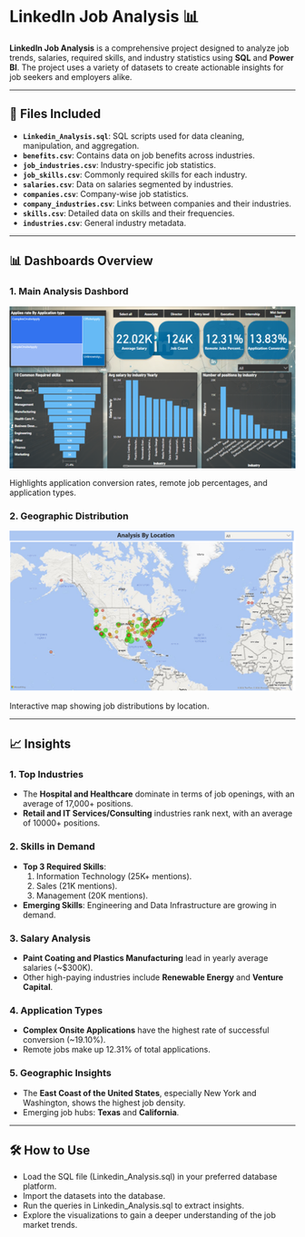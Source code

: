 # LinkedIn Job Analysis 📊

**LinkedIn Job Analysis** is a comprehensive project designed to analyze job trends, salaries, required skills, and industry statistics using **SQL** and **Power BI**. The project uses a variety of datasets to create actionable insights for job seekers and employers alike.

---

## 📂 Files Included
- **`Linkedin_Analysis.sql`**: SQL scripts used for data cleaning, manipulation, and aggregation.
- **`benefits.csv`**: Contains data on job benefits across industries.
- **`job_industries.csv`**: Industry-specific job statistics.
- **`job_skills.csv`**: Commonly required skills for each industry.
- **`salaries.csv`**: Data on salaries segmented by industries.
- **`companies.csv`**: Company-wise job statistics.
- **`company_industries.csv`**: Links between companies and their industries.
- **`skills.csv`**: Detailed data on skills and their frequencies.
- **`industries.csv`**: General industry metadata.

---

## 📊 Dashboards Overview
### 1. **Main Analysis Dashbord**
![Job Application Analysis](Main_Dashnord.png)

Highlights application conversion rates, remote job percentages, and application types.

### 2. **Geographic Distribution**
![Geographic Distribution](Location_Dashbord.png)

Interactive map showing job distributions by location.

---

## 📈 Insights
### 1. **Top Industries**
- The **Hospital and Healthcare** dominate in terms of job openings, with an average of 17,000+ positions.
- **Retail and IT Services/Consulting** industries rank next, with an average of 10000+ positions.

### 2. **Skills in Demand**
- **Top 3 Required Skills**:
  1. Information Technology (25K+ mentions).
  2. Sales (21K mentions).
  3. Management (20K mentions).
- **Emerging Skills**: Engineering and Data Infrastructure are growing in demand.

### 3. **Salary Analysis**
- **Paint Coating and Plastics Manufacturing** lead in yearly average salaries (~$300K).
- Other high-paying industries include **Renewable Energy** and **Venture Capital**.

### 4. **Application Types**
- **Complex Onsite Applications** have the highest rate of successful conversion (~19.10%).
- Remote jobs make up 12.31% of total applications.

### 5. **Geographic Insights**
- The **East Coast of the United States**, especially New York and Washington, shows the highest job density.
- Emerging job hubs: **Texas** and **California**.

---

## 🛠️ How to Use
- Load the SQL file (Linkedin_Analysis.sql) in your preferred database platform.
- Import the datasets into the database.
- Run the queries in Linkedin_Analysis.sql to extract insights.
- Explore the visualizations to gain a deeper understanding of the job market trends.



